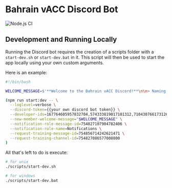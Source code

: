 # Bahrain vACC Discord Bot

![Node.js CI](https://github.com/accbh/discordbot/workflows/Node.js%20CI/badge.svg?branch=master)

## Development and Running Locally

Running the Discord bot requires the creation of a scripts folder with a `start-dev.sh` or `start-dev.bat` in it. This script will then be used to start the app locally using your own custom arguments.

Here is an example:

```sh
#!/bin/bash

WELCOME_MESSAGE=$'**Welcome to the Bahrain vACC Discord!**\n\n> Naming Convention\nPlease set your Discord nickname to your name \(or variant of your name\) followed by your VATSIM ID. For example: Liam P - 1443704. If you don\'t do this, you will most likely be removed.\nRole will be assigned to you soon by a staff member.\n\nBy joining the server, you agree to the rules listed in \#info as well as the VATSIM COC.'

(npm run start:dev -- \
  --loglevel=verbose \
  --discord-token={{your own discord bot token}} \
  --developer-ids=167764605957832704,574333819017101312,710430766173126727 \
  --new-member-welcome-message="$WELCOME_MESSAGE" \
  --notification-role-message-id=754827107904782406 \
  --notification-role-name=Notifications \
  --request-training-message-id=754856714242621471 \
  --request-training-channel-id=754827086577008800
)
```

All that's left to do is execute:

```sh
# for unix
./scripts/start-dev.sh

# for windows
./scripts/start-dev.bat
```
